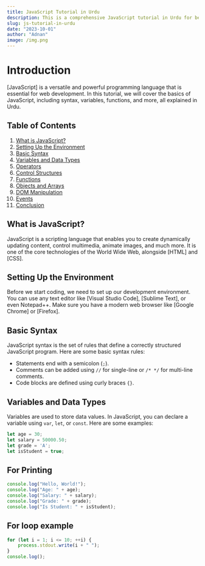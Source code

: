 ```yaml
---
title: JavaScript Tutorial in Urdu 
description: This is a comprehensive JavaScript tutorial in Urdu for beginners and advanced learners.
slug: js-tutorial-in-urdu
date: "2023-10-01"
author: "Adnan"
image: /img.png
---
```


# Introduction

[JavaScript] is a versatile and powerful programming language that is essential for web development. In this tutorial, we will cover the basics of JavaScript, including syntax, variables, functions, and more, all explained in Urdu.

## Table of Contents

1. [What is JavaScript?](#what-is-javascript)
2. [Setting Up the Environment](#setting-up-the-environment)
3. [Basic Syntax](#basic-syntax)
4. [Variables and Data Types](#variables-and-data-types)
5. [Operators](#operators)
6. [Control Structures](#control-structures)
7. [Functions](#functions)
8. [Objects and Arrays](#objects-and-arrays)
9. [DOM Manipulation](#dom-manipulation)
10. [Events](#events)
11. [Conclusion](#conclusion)

## What is JavaScript?

JavaScript is a scripting language that enables you to create dynamically updating content, control multimedia, animate images, and much more. It is one of the core technologies of the World Wide Web, alongside [HTML] and [CSS].

## Setting Up the Environment

Before we start coding, we need to set up our development environment. You can use any text editor like [Visual Studio Code], [Sublime Text], or even Notepad++. Make sure you have a modern web browser like [Google Chrome] or [Firefox].

## Basic Syntax

JavaScript syntax is the set of rules that define a correctly structured JavaScript program. Here are some basic syntax rules:

- Statements end with a semicolon (`;`).
- Comments can be added using `//` for single-line or `/* */` for multi-line comments.
- Code blocks are defined using curly braces `{}`.

## Variables and Data Types

Variables are used to store data values. In JavaScript, you can declare a variable using `var`, `let`, or `const`. Here are some examples:

```javascript showLineNumbers
let age = 30;
let salary = 50000.50;
let grade = 'A';
let isStudent = true;
```

## For Printing

```javascript showLineNumbers {3}
console.log("Hello, World!");
console.log("Age: " + age);
console.log("Salary: " + salary);
console.log("Grade: " + grade);
console.log("Is Student: " + isStudent);
```

## For loop example
```javascript showLineNumbers
for (let i = 1; i <= 10; ++i) {
    process.stdout.write(i + " ");
}
console.log();
